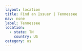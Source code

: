 ```yaml
---
layout: location
title: Find an Issuer | Tennessee
nav: none
label: Tennessee
location:
  - state: TN
    country: US
category: us
---
```

